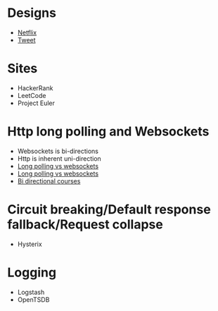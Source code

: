 # Designs

* [Netflix](https://www.youtube.com/watch?v=psQzyFfsUGU)
* [Tweet](https://www.youtube.com/watch?v=wYk0xPP_P_8)

# Sites
* HackerRank
* LeetCode
* Project Euler

# Http long polling and Websockets
* Websockets is bi-directions
* Http is inherent uni-direction
* [Long polling vs websockets](https://stackoverflow.com/questions/11077857/what-are-long-polling-websockets-server-sent-events-sse-and-comet)
* [Long polling vs websockets](https://stackoverflow.com/questions/12555043/my-understanding-of-http-polling-long-polling-http-streaming-and-websockets)
* [Bi directional courses](https://www.youtube.com/watch?v=RbQ9ZHzS6ag)

# Circuit breaking/Default response fallback/Request collapse
* Hysterix

# Logging
* Logstash
* OpenTSDB
